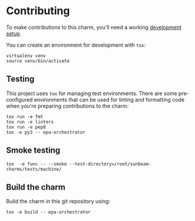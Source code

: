 # Contributing

To make contributions to this charm, you'll need a working [development setup](https://juju.is/docs/sdk/dev-setup).

You can create an environment for development with `tox`:

```shell
virtualenv venv
source venv/bin/activate
```

## Testing

This project uses `tox` for managing test environments. There are some pre-configured environments
that can be used for linting and formatting code when you're preparing contributions to the charm:

```shell
tox run -e fmt
tox run -e linters
tox run -e pep8
tox -e py3 -- epa-orchestrator
```

## Smoke testing
```shell
tox  -e func -- --smoke --test-directory=/root/sunbeam-charms/tests/machine/
```

## Build the charm

Build the charm in this git repository using:

```shell
tox -e build -- epa-orchestrator
```

